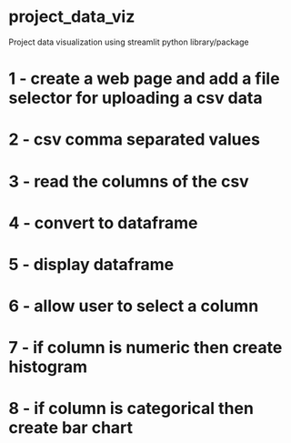 # project_data_viz
Project data visualization using streamlit python library/package

# 1 - create a web page and add a file selector for uploading a csv data
# 2 - csv comma separated values 
# 3 - read the columns of the csv
# 4 - convert to dataframe
# 5 - display dataframe
# 6 - allow user to select a column
# 7 - if column is numeric then create histogram
# 8 - if column is categorical then create bar chart
